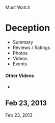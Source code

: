 Must Watch
# Deception
- Summary
- Reviews / Ratings
- Photos
- Videos
- Events
#### Other Videos
-
Feb 23, 2013
-
Feb 23, 2013